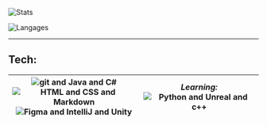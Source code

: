 ![Stats](https://github-readme-stats.vercel.app/api?username=Proliecan&hide=stars,issues&count_private=true&show_icons=true&hide_border=true&bg_color=0d1117&title_color=3896ff&text_color=c9d1d9&custom_title=Proliecan's+Stats:)

![Langages](https://github-readme-stats.vercel.app/api/top-langs?username=Proliecan&hide_border=true&bg_color=0d1117&title_color=3896ff&text_color=c9d1d9&custom_title=Languages:&langs_count=10&layout=compact&card_width=445)

---
<h2>Tech:</h2>

<img src="https://skillicons.dev/icons?i=git,java,cs" alt="git and Java and C#"><br><img src="https://skillicons.dev/icons?i=html,css,md" alt="HTML and CSS and Markdown"><br><img src="https://skillicons.dev/icons?i=figma,idea,unity" alt="Figma and IntelliJ and Unity"> <!-- vscode -->| <em>Learning:</em><br><img src="https://skillicons.dev/icons?i=py,unreal,cpp" alt="Python and Unreal and c++"><!-- bash, linux -->
-|-

